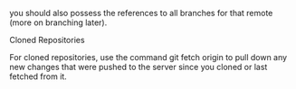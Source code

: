you should also possess the references to all branches for that remote (more on branching later).

Cloned Repositories

For cloned repositories, use the command git fetch origin to pull down any new changes that were pushed to the server since you cloned or last fetched from it.